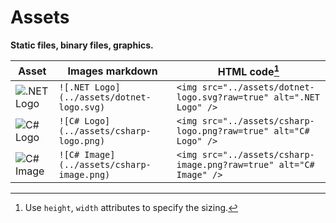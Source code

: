 # Assets
**Static files, binary files, graphics.**

| Asset  | Images markdown | HTML code[^1] |
| ------ | --------------- | ------------- |
| <img src="../assets/dotnet-logo.svg" alt=".NET Logo" /> | `![.NET Logo](../assets/dotnet-logo.svg)` | `<img src="../assets/dotnet-logo.svg?raw=true" alt=".NET Logo" />` |
| <img src="../assets/csharp-logo.png" alt="C# Logo" />   | `![C# Logo](../assets/csharp-logo.png)`   | `<img src="../assets/csharp-logo.png?raw=true" alt="C# Logo" />`   |
| <img src="../assets/csharp-image.png" alt="C# Image" /> | `![C# Image](../assets/csharp-image.png)` | `<img src="../assets/csharp-image.png?raw=true" alt="C# Image" />` |

[^1]: Use `height`, `width` attributes to specify the sizing.
